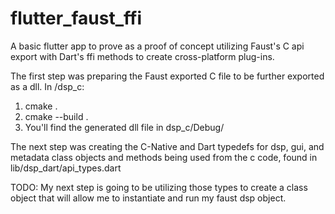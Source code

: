 # flutter_faust_ffi

A basic flutter app to prove as a proof of concept utilizing Faust's C api export with Dart's ffi methods to create cross-platform plug-ins.

The first step was preparing the Faust exported C file to be further exported as a dll.
In /dsp_c:
<ol>
  <li>cmake .</li>
  <li>cmake --build .</li>
  <li>You'll find the generated dll file in dsp_c/Debug/</li>
</ol>

The next step was creating the C-Native and Dart typedefs for dsp, gui, and metadata class objects and methods being used from the c code, found in lib/dsp_dart/api_types.dart

TODO: My next step is going to be utilizing those types to create a class object that will allow me to instantiate and run my faust dsp object.
